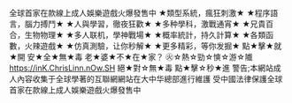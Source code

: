 全球首家在款線上成人娛樂遊戲火爆發售中
★類型系統，瘋狂刺激★
★程序語言，腦力搏鬥★
★人與學習，徹夜狂歡★
★多种學科，激戰通宵★
★兄貴百合，生物物理★
★多人联机，學神戰場★
★概率統計，持久計算★
★各類函數，火辣遊戲★
★仿真測驗，让你秒解★
★更多精彩，等你发掘★
點★擊★就★開
安★全★無★毒
老★婆★不★在★家？
㊋☆熱☆勁☆慡☆游☆隵
https://inK.ChrisLinn.nOw.SH
絕★對☆無★毒
點★擊☆秒★進
警告;本網站成人內容收集于全球學著的互聯網網站在大中华總部進行維護
受中國法律保護全球首家在款線上成人娛樂遊戲火爆發售中
